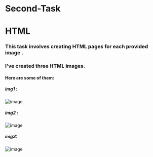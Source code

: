 # Second-Task


# HTML 

### This task involves creating HTML pages for each provided image .

### I've created three  HTML images.
#### Here are some of them:

 ##### img1 :
![image](c:\Users\Orange\Desktop\img1.png)

 ##### img2 :
![image](c:\Users\Orange\Desktop\img2.png)

 ##### img3:
![image](c:\Users\Orange\Desktop\img3.png)